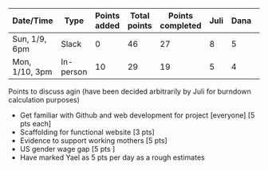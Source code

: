 | Date/Time  | Type | Points added | Total points | Points completed | Juli | Dana | Kelly | Yael | Remaining points | 
| ---------- | ---- | ------------ | ------------ | ---------------- | ---  | ---- | ----- | ---- | ---------------- |
| Sun, 1/9, 6pm | Slack | 0 | 46 | 27 | 8 | 5 | 9 | 5  | 19 | 
| Mon, 1/10, 3pm | In-person | 10 | 29 | 19 | 5 | 4 | 5 | 5  | 10 | 


Points to discuss agin (have been decided arbitrarily by Juli for burndown calculation purposes)
* Get familiar with Github and web development for project [everyone] [5 pts each] 
* Scaffolding for functional website [3 pts]
* Evidence to support working mothers [5 pts]
* US gender wage gap [5 pts ]
* Have marked Yael as 5 pts per day as a rough estimates
